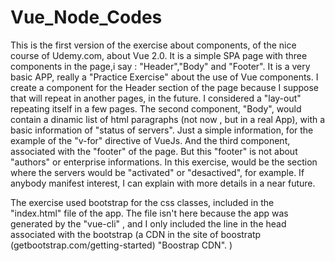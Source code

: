 # Vue_Node_Codes
This is the first version of the exercise about components, of the nice course of Udemy.com, about Vue 2.0.
It is a simple SPA page with three components in the page,i say : "Header","Body" and "Footer".
It is a very basic APP, really a "Practice Exercise" about the use of Vue components.
I create a component for the Header section of the page because I suppose that will repeat in another pages,
in the future. I considered a "lay-out" repeating itself in a few pages.
The second component, "Body", would contain a dinamic list of html paragraphs (not now , but in a real App), with a basic information of "status of servers".
Just a simple information, for the example of the "v-for" directive of VueJs.
And the third component, associated with the "footer" of the page. But this "footer" is not about "authors" or
enterprise informations. In this exercise, would be the section where the servers would be "activated" or "desactived",
for example.
If anybody manifest interest, I can explain with more details in a near future.

The exercise used bootstrap for the css classes, included in the "index.html" file of the app. The file isn't here because the app was generated by the "vue-cli" , and I only included the line in the head associated with the bootstrap (a CDN in the site of boostratp (getbootstrap.com/getting-started) "Boostrap CDN". )
